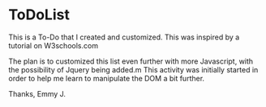# ToDoList

<p>This is a To-Do that I created and customized. This was inspired by a tutorial on W3schools.com</p>

The plan is to customized this list even further with more Javascript, with the possibility of Jquery being added.m
This activity was initially started in order to help me learn to manipulate the DOM a bit further.
<br>

Thanks, Emmy J.
